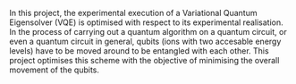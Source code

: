 In this project, the experimental execution of a Variational Quantum Eigensolver (VQE) is optimised with respect to its experimental realisation. 
In the process of carrying out a quantum algorithm on a quantum circuit, or even a quantum circuit in general, qubits (ions with two accesable energy levels) have to be moved around to be entangled with each other. 
This project optimises this scheme with the objective of minimising the overall movement of the qubits. 


